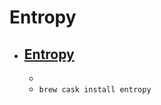 # Entropy
- [Entropy](http://www.eigenlogik.com/entropy/)
  - 
  - 
  - `brew cask install entropy`
